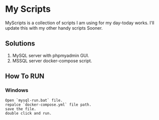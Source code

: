 # My Scripts

MyScripts is a collection of scripts I am using for my day-today works.
I'll update this with my other handy scripts Sooner.

## **Solutions**

1. MySQL server with phpmyadmin GUI.
2. MSSQL server docker-compose script.

## **How To RUN**

### **Windows**

```
Open `mysql-run.bat` file.
repalce `docker-compose.yml` file path.
save the file.
double click and run.
```
